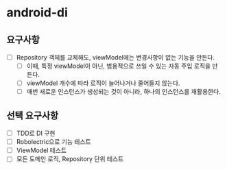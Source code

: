 # android-di

## 요구사항
- [ ] Repository 객체를 교체해도, viewModel에는 변경사항이 없는 기능을 만든다.
  - [ ] 이때, 특정 viewModel이 아닌, 범용적으로 쓰일 수 있는 자동 주입 로직을 만든다.
  - [ ] viewModel 개수에 따라 로직이 늘어나거나 줄어들지 않는다.
  - [ ] 매번 새로운 인스턴스가 생성되는 것이 아니라, 하나의 인스턴스를 재활용한다.

## 선택 요구사항
- [ ] TDD로 DI 구현
- [ ] Robolectric으로 기능 테스트
- [ ] ViewModel 테스트
- [ ] 모든 도메인 로직, Repository 단위 테스트

